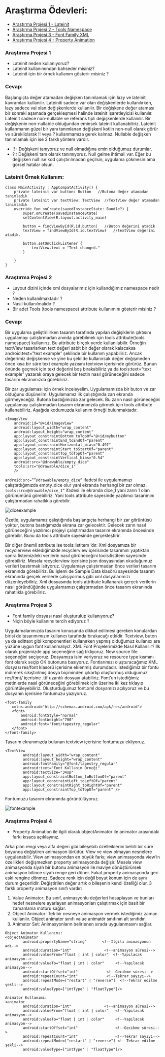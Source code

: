 # Araştırma Ödevleri:

- [Araştırma Projesi 1 - Lateinit](#1)
- [Araştırma Projesi 2 - Tools Namespace](#2)
- [Araştırma Projesi 3 - Font Family XML](#3)
- [Araştırma Projesi 4 - Property Animation](#4)


### <a name="1"></a> Araştırma Projesi 1

- Lateinit neden kullanıyoruz?
- Lateinit kullanımından bahseder misiniz?
- Lateinit için bir örnek kullanım gösterir misiniz ?

### <a name="x"></a> Cevap:

Başlangıçta değer atamadan değişken tanımlamak için lazy ve lateinit kavramları kullanılır. Lateiniti  sadece var olan değişkenlerde kullanılırken, lazy sadece val olan değişkenlerde kullanılır.
Bir değişkene değer ataması bir sonraki aşamada gerçekleşmesi halinde lateinit işaretleyicisi kullanılır. Lateinit sadece non-nullable ve referans tipli değişkenlerde kullanılır. Bir değişkenin non-nullable olduğundan eminsek lateinit kullanabiliriz. Lateinit kullanmanın güzel bir yanı tanımlanan değişkeni kotlin non-null olarak görür ve sürekliolarak !! veya ? kullanmamıza gerek kalmaz.
Nullable değişken tanımlamak için ise 2 farklı yöntem vardır.
-	!! : Değişkeni tanıyoruz ve null olmadığına emin olduğumuz durumlar.
-	? : Değişkeni tam olarak tanımıyoruz. Null gelme ihtimali var. Eğer bu değişken null ise kod çalıştırılmadan geçilsin, uygulama çökmesin ama görsel hatalar olsun.

### <a name="x"></a> Lateinit Örnek Kullanım:
```
class MainActivity : AppCompatActivity() {
    private lateinit var button: Button   //Butona değer atamadan tanımladık
    private lateinit var textView: TextView  //TextView değer atamadan tanımladık
    override fun onCreate(savedInstanceState: Bundle?) {
        super.onCreate(savedInstanceState)
        setContentView(R.layout.activity_main)
        
        button = findViewById(R.id.button)   //Buton değerini atadık
        textView = findViewById(R.id.textView)   //textView değerini atadık.
        
        button.setOnClickListener { 
            textView.text = "Text changed."
        }
        
    }
}
```

### <a name="2"></a> Araştırma Projesi 2


- Layout dizini içinde xml dosyalarımız için kullandığımız namespace nedir ?
- Neden kullanılmaktadır ?
- Nasıl kullanılmalıdır ?
- Bir adet Tools (tools namespace) attribute kullanımını gösterir misiniz ? 

### <a name="x"></a> Cevap:
Bir uygulama geliştirilirken tasarım tarafında yapılan değişiklerin çıktısını uygulamayı çalıştırmadan anında görebilmek için tools attribute(tools namespace) kullanırız.
Bu attribute birçok yerde kullanılabilir. Örneğin textView tasarlarken text değeri sabit bir değer olarak kalacaksa android:text=”text example” şeklinde bir kullanım yapabiliriz. Ancak değerimiz değişkense ve yine bu şekilde kullanırsak değer değişmeden önce kısa bir süre text example yazısını textview içerisinde görürüz. Bunun önünde geçmek için text değerini boş bırakabiliriz ya da tools:text=”text example” yazarak oraya gelecek bir textin nasıl görüneceğini sadece tasarım ekranımızda görebiliriz.

Bir zar uygulaması için örnek inceleyelim. Uygulamamızda bir buton ve zar olduğunu düşünelim. Uygulamamız ilk çalıştığında zarı ekranda görmeyeceğiz. Butona bastığımızda zar gelecek. Bu zarın nasıl görüneceğini uygulamayı çalıştırmadan tasarım ekranımzda görmek için tools attribute kullanabiliriz. Aşağıda kodumuzda kullanım örneği bulunmaktadır.
```
<ImageView
    android:id="@+id/imageView"
    android:layout_width="wrap_content"
    android:layout_height="wrap_content"
    app:layout_constraintBottom_toTopOf="@+id/mybutton"
    app:layout_constraintEnd_toEndOf="parent"
    app:layout_constraintHorizontal_bias="0.497"
    app:layout_constraintStart_toStartOf="parent"
    app:layout_constraintTop_toTopOf="parent"
    app:layout_constraintVertical_bias="0.54"
    android:src="@drawable/empty_dice"
    tools:src="@drawable/dice_1"
    />
```

`android:src=””@drawable/empty_dice”` ifadesi ile uygulamamızı çalıştırdığımızda empty_dice olur yani ekranda herhangi bir zar olmaz.
`tools:src=@drawable/dice_1”` ifadesi ile ekranda dice_1 yani zarın 1 olan görünümünü görebiliriz.
Yani tools attribute sayesinde yazılımcı tasarımını çalıştırmadan rahatlıkla görebilir.

![diceexample](https://github.com/beyzaaydemir/UpschoolBootcampResearchAssignments/blob/main/dice_image.png)


 
 Özetle, uygulamamız çalıştığında başlangıçta herhangi bir zar görüntüsü yoktur, butona bastığımızda ekrana zar gelecektir. Gelecek zarın nasıl görüneceğini yazılımcı projeyi çalıştırmadan tasarım ekranında öncesinde görebilir. Bunu da tools attribute sayesinde gerçekleştirir.

Bir diğer önemli attribute ise tools:listitem ’dır. Xml dosyamıza bir recyclerview eklediğimizde recyclerview içerisinde tasarımını yaptıktan sonra listemizdeki verilerin nasıl görüneceğini tools:listitem sayesinde görebiliriz. Mesela recyclerview içerisine json dosyasından okuduğumuz verileri bastırmak isityoruz. Uygulamayı çalıştırmadan önce verileri tasarım ekranında görebiliriz. Bu işlemi de Sample Data klasörü sayesinde tasarım ekranında gerçek verilerle çalışıyormuş gibi xml dosyalarımızı düzenleyebiliriz. Xml dosyasında tools attribute kullanarak gerçek verilerin nasıl göründüğünde uygulamamızı çalıştırmadan önce tasarım ekranında rahatlıkla görebiliriz.

### <a name="3"></a> Araştırma Projesi 3


- Font family dosyası nasıl oluşturulup kullanıyoruz? 
- Niçin böyle kullanımı tercih ediyoruz ?

Uygulamalarımızda tasarım konusunda dikkat edilmesi gereken konulardan birisi de tasarımımızın kullanıcı tarafında bırakacağı etkidir. Textview, buton ya da edittext gibi komponentleri kullanırken yapmış olduğumuz kullanıcı ara yüzüne uygun font kullanmalıyız.
XML Font Projelerimizde Nasıl Kullanılır? 
İlk olarak projemizde app seçeneğine sağ tıklıyoruz. New source file seçeneğini seçiyoruz. 
Dosyamıza isim veriyoruz ve resource type kısmını font olarak seçip OK butonuna basıyoruz.
Fontlarımızı oluşturacağımız XML dosyası res/font klasörü içerisine eklenmiş durumdadır. İstediğimiz bir fontu indirerek sıkıştırılmış dosya biçiminden çıkartıp oluşturmuş olduğumuz res/font/ içerisine .ttf uzantılı dosyayı atabiliriz. Font’un istediğimiz metinlerde nasıl görüneceğini görebilmek için üzerine iki kez tıklayıp görüntüleyebiliriz.
Oluşturduğumuz font.xml dosyamızı açılıyoruz ve bu dosyanın içerisine fontumuzu yazıyoruz.
```
<font-family 
   xmlns:android="http://schemas.android.com/apk/res/android">
   <font>
       android:fontStyle="normal"
       android:fontWeight="700"
       android:font="font/tapestry_regular"
   </font>
</font-family>
```
Tasarım ekranımızda bulunan textview içerisine fontumuzu ekliyoruz.
```
<TextView
        android:layout_width="wrap_content"
        android:layout_height="wrap_content"
        android:fontFamily="@font/tapestry_regular"
        android:text="Font Kullanım Örneği"
        android:textSize="34sp"
        app:layout_constraintBottom_toBottomOf="parent"
        app:layout_constraintLeft_toLeftOf="parent"
        app:layout_constraintRight_toRightOf="parent"
        app:layout_constraintTop_toTopOf="parent" />
```
Fontumuzu tasarım ekranında görüntülüyoruz.


![fontexample](https://github.com/beyzaaydemir/UpschoolBootcampResearchAssignments/blob/main/FontExample.png)

### <a name="4"></a> Araştırma Projesi 4

- Property Animation ile ilgili olarak objectAnimator ile animator arasındaki farkı kısaca açıklayınız. 

Arka plan rengi veya alfa değeri gibi bileşebib özelleiklerini belirli bir süre boyunca değiştiren animasyon türüdür. View ve view olmayan nesnelere uygulanabilir. View animasyondan en büyük farkı; view animasyonda view’in özellikleri değişmezken property animasyonda değişir.
Mesela view animasyonda siyah bir butonu animasyon ile maviye dönüştürürsek animasyon bitince siyah renge geri döner. Fakat property animasyonda geri eski rengine dönmez. Sadece renk için değil boyut konum için de aynı durum geçerlidir. Değiştirilen değer artık o bileşenin kendi özelliği olur.
3 farklı property animasyon sınıfı vardır:
1)	Value Animator: Bu sınıf, animasyonlu değerleri hesaplayan ve bunları hedef nesnelere ayarlayan animasyonları çalıştırmak için basit bir zamanlama motoru sağlar.
2)	Object Animator: Tek bir nesneye animasyon vermek istediğimiz zaman kullanılır. Object animator sınıfı value animatör sınıfının alt sınıfıdır.
3)	Animator Set: Animasyonların belirlenen sırada uygulanmasını sağlar.

```
Object Animator Kullanımı:
<objectAnimator 
        android:propertyName="string"       <!--İlgili animasyonun adı-->
        android:duration="int"               <!--animasyon süresi-->
        android:valueFrom="float | int | color"  <!--Yapılacak animasyon-->
        android:valueTo="float | int | color"     <!--Yapılacak animasyon-->
        android:startOffset="int"             <!--Gecikme süresi-->
        android:repeatCount="int"             <!--Tekrar sayıyı-->
        android:repeatMode=["restart" | "reverse"]  <!--Tekrar edilme şekli-->
        android:valueType=["intType" | "floatType"]/>
```
```
Animator Kullanımı:
<animator
        android:duration="int"               <!--animasyon süresi-->
        android:valueFrom="float | int | color"   <!--Yapılacak animasyon-->
        android:valueTo="float | int | color"     <!--Yapılacak animasyon-->
        android:startOffset="int"                 <!--Gecikme süresi-->
        android:repeatCount="int"                 <!--Tekrar sayıyı-->
        android:repeatMode=["restart" | "reverse"] <!--Tekrar edilme şekli-->
        android:valueType=["intType" | "floatType"]/>

```

